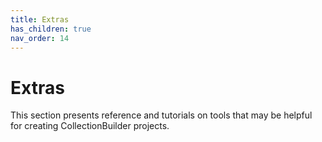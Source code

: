 ```yaml
---
title: Extras
has_children: true
nav_order: 14
---
```


# Extras

This section presents reference and tutorials on tools that may be helpful for creating CollectionBuilder projects.
